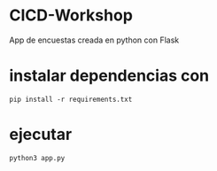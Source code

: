 # CICD-Workshop
App de encuestas creada en python con Flask

# instalar dependencias con 
`pip install -r requirements.txt`

# ejecutar
`python3 app.py`

